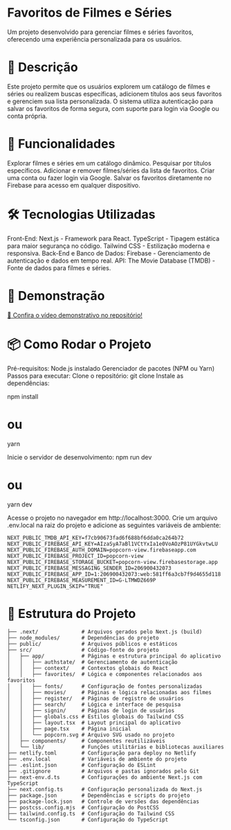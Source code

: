 # Favoritos de Filmes e Séries
Um projeto desenvolvido para gerenciar filmes e séries favoritos, oferecendo uma experiência personalizada para os usuários.

# 📖 Descrição
Este projeto permite que os usuários explorem um catálogo de filmes e séries ou realizem buscas específicas, adicionem títulos aos seus favoritos e gerenciem sua lista personalizada. O sistema utiliza autenticação para salvar os favoritos de forma segura, com suporte para login via Google ou conta própria.

# 🚀 Funcionalidades
Explorar filmes e séries em um catálogo dinâmico.
Pesquisar por títulos específicos.
Adicionar e remover filmes/séries da lista de favoritos.
Criar uma conta ou fazer login via Google.
Salvar os favoritos diretamente no Firebase para acesso em qualquer dispositivo.

# 🛠️ Tecnologias Utilizadas
Front-End:
Next.js - Framework para React.
TypeScript - Tipagem estática para maior segurança no código.
Tailwind CSS - Estilização moderna e responsiva.
Back-End e Banco de Dados:
Firebase - Gerenciamento de autenticação e dados em tempo real.
API:
The Movie Database (TMDB) - Fonte de dados para filmes e séries.

# 📸 Demonstração
[🎥 Confira o vídeo demonstrativo no repositório!](https://www.linkedin.com/posts/samuel-muleu_estou-muito-empolgado-em-compartilhar-um-activity-7272600298978713600-YC99?utm_source=share&utm_medium=member_ios)


# 📦 Como Rodar o Projeto
Pré-requisitos:
Node.js instalado
Gerenciador de pacotes (NPM ou Yarn)
Passos para executar:
Clone o repositório:
git clone
Instale as dependências:


npm install  
# ou  
yarn  


Inicie o servidor de desenvolvimento:
npm run dev  
# ou  
yarn dev  

Acesse o projeto no navegador em http://localhost:3000.
Crie um arquivo .env.local na raiz do projeto e adicione as seguintes variáveis de ambiente:


```env
NEXT_PUBLIC_TMDB_API_KEY=f7cb90673fad6f688bf6dda0ca264b72
NEXT_PUBLIC_FIREBASE_API_KEY=AIzaSyA7aBl1VCtYxIa1e0VoAOzP81UYGkvtwLU
NEXT_PUBLIC_FIREBASE_AUTH_DOMAIN=popcorn-view.firebaseapp.com
NEXT_PUBLIC_FIREBASE_PROJECT_ID=popcorn-view
NEXT_PUBLIC_FIREBASE_STORAGE_BUCKET=popcorn-view.firebasestorage.app
NEXT_PUBLIC_FIREBASE_MESSAGING_SENDER_ID=206900432073
NEXT_PUBLIC_FIREBASE_APP_ID=1:206900432073:web:581ff6a3cb7f9d4655d118
NEXT_PUBLIC_FIREBASE_MEASUREMENT_ID=G-LTMWDZ669P
NETLIFY_NEXT_PLUGIN_SKIP="TRUE"

```

# 📂 Estrutura do Projeto
```plaintext
├── .next/              # Arquivos gerados pelo Next.js (build)
├── node_modules/       # Dependências do projeto
├── public/             # Arquivos públicos e estáticos
├── src/                # Código-fonte do projeto
│   ├── app/            # Páginas e estrutura principal do aplicativo
│   │   ├── authstate/  # Gerenciamento de autenticação
│   │   ├── context/    # Contextos globais do React
│   │   ├── favorites/  # Lógica e componentes relacionados aos favoritos
│   │   ├── fonts/      # Configuração de fontes personalizadas
│   │   ├── movies/     # Páginas e lógica relacionadas aos filmes
│   │   ├── register/   # Páginas de registro de usuários
│   │   ├── search/     # Lógica e interface de pesquisa
│   │   ├── signin/     # Páginas de login de usuários
│   │   ├── globals.css # Estilos globais do Tailwind CSS
│   │   ├── layout.tsx  # Layout principal do aplicativo
│   │   ├── page.tsx    # Página inicial
│   │   └── popcorn.svg # Arquivo SVG usado no projeto
│   ├── components/     # Componentes reutilizáveis
│   └── lib/            # Funções utilitárias e bibliotecas auxiliares
├── netlify.toml        # Configuração para deploy no Netlify
├── .env.local          # Variáveis de ambiente do projeto
├── .eslint.json        # Configuração do ESLint
├── .gitignore          # Arquivos e pastas ignorados pelo Git
├── next-env.d.ts       # Configurações do ambiente Next.js com TypeScript
├── next.config.ts      # Configuração personalizada do Next.js
├── package.json        # Dependências e scripts do projeto
├── package-lock.json   # Controle de versões das dependências
├── postcss.config.mjs  # Configuração do PostCSS
├── tailwind.config.ts  # Configuração do Tailwind CSS
└── tsconfig.json       # Configuração do TypeScript

